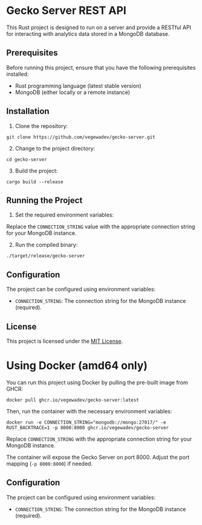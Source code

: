 # Gecko Server REST API

This Rust project is designed to run on a server and provide a RESTful API for interacting with analytics data stored in a MongoDB database.

## Prerequisites

Before running this project, ensure that you have the following prerequisites installed:

- Rust programming language (latest stable version)
- MongoDB (either locally or a remote instance)

## Installation

1. Clone the repository:

```
git clone https://github.com/vegewadev/gecko-server.git
```

2. Change to the project directory:

```
cd gecko-server
```

3. Build the project:

```
cargo build --release
```

## Running the Project

1. Set the required environment variables:

Replace the `CONNECTION_STRING` value with the appropriate connection string for your MongoDB instance.

2. Run the compiled binary:

```
./target/release/gecko-server
```

## Configuration

The project can be configured using environment variables:

- `CONNECTION_STRING`: The connection string for the MongoDB instance (required).

## License

This project is licensed under the [MIT License](LICENSE).

# Using Docker (amd64 only)

You can run this project using Docker by pulling the pre-built image from GHCR:

```
docker pull ghcr.io/vegewadev/gecko-server:latest
```

Then, run the container with the necessary environment variables:

```
docker run -e CONNECTION_STRING="mongodb://mongo:27017/" -e RUST_BACKTRACE=1 -p 8000:8000 ghcr.io/vegewadev/gecko-server
```

Replace `CONNECTION_STRING` with the appropriate connection string for your MongoDB instance.

The container will expose the Gecko Server on port 8000. Adjust the port mapping (`-p 8000:8000`) if needed.

## Configuration

The project can be configured using environment variables:

- `CONNECTION_STRING`: The connection string for the MongoDB instance (required).
